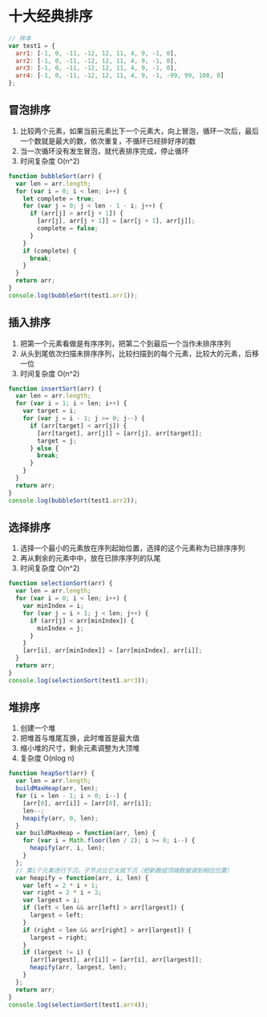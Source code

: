 # 十大经典排序

```js
// 样本
var test1 = {
  arr1: [-1, 0, -11, -12, 12, 11, 4, 9, -1, 0],
  arr2: [-1, 0, -11, -12, 12, 11, 4, 9, -1, 0],
  arr3: [-1, 0, -11, -12, 12, 11, 4, 9, -1, 0],
  arr4: [-1, 0, -11, -12, 12, 11, 4, 9, -1, -99, 99, 100, 0]
};
```

## 冒泡排序

1. 比较两个元素，如果当前元素比下一个元素大，向上冒泡，循环一次后，最后一个数就是最大的数，依次重复，不循环已经排好序的数
2. 当一次循环没有发生冒泡，就代表排序完成，停止循环
3. 时间复杂度 O(n^2)

```js
function bubbleSort(arr) {
  var len = arr.length;
  for (var i = 0; i < len; i++) {
    let complete = true;
    for (var j = 0; j < len - 1 - i; j++) {
      if (arr[j] > arr[j + 1]) {
        [arr[j], arr[j + 1]] = [arr[j + 1], arr[j]];
        complete = false;
      }
    }
    if (complete) {
      break;
    }
  }
  return arr;
}
console.log(bubbleSort(test1.arr1));
```

## 插入排序

1. 把第一个元素看做是有序序列，把第二个到最后一个当作未排序序列
2. 从头到尾依次扫描未排序序列，比较扫描到的每个元素，比较大的元素，后移一位
3. 时间复杂度 O(n^2)

```js
function insertSort(arr) {
  var len = arr.length;
  for (var i = 1; i < len; i++) {
    var target = i;
    for (var j = i - 1; j >= 0; j--) {
      if (arr[target] < arr[j]) {
        [arr[target], arr[j]] = [arr[j], arr[target]];
        target = j;
      } else {
        break;
      }
    }
  }
  return arr;
}
console.log(bubbleSort(test1.arr2));
```

## 选择排序

1. 选择一个最小的元素放在序列起始位置，选择的这个元素称为已排序序列
2. 再从剩余的元素中中，放在已排序序列的队尾
3. 时间复杂度 O(n^2)

```js
function selectionSort(arr) {
  var len = arr.length;
  for (var i = 0; i < len; i++) {
    var minIndex = i;
    for (var j = i + 1; j < len; j++) {
      if (arr[j] < arr[minIndex]) {
        minIndex = j;
      }
    }
    [arr[i], arr[minIndex]] = [arr[minIndex], arr[i]];
  }
  return arr;
}
console.log(selectionSort(test1.arr3));
```

## 堆排序

1. 创建一个堆
2. 把堆首与堆尾互换，此时堆首是最大值
3. 缩小堆的尺寸，剩余元素调整为大顶堆
4. 复杂度 O(nlog n)

```js
function heapSort(arr) {
  var len = arr.length;
  buildMaxHeap(arr, len);
  for (i = len - 1; i > 0; i--) {
    [arr[0], arr[i]] = [arr[0], arr[i]];
    len--;
    heapify(arr, 0, len);
  }
  var buildMaxHeap = function(arr, len) {
    for (var i = Math.floor(len / 2); i >= 0; i--) {
      heapify(arr, i, len);
    }
  };
  // 第i个元素进行下沉，子节点比它大就下沉（把新数组顶端数据调到相应位置）
  var heapify = function(arr, i, len) {
    var left = 2 * i + 1;
    var right = 2 * i + 2;
    var largest = i;
    if (left < len && arr[left] > arr[largest]) {
      largest = left;
    }
    if (right < len && arr[right] > arr[largest]) {
      largest = right;
    }
    if (largest != i) {
      [arr[largest], arr[i]] = [arr[i], arr[largest]];
      heapify(arr, largest, len);
    }
  };
  return arr;
}
console.log(selectionSort(test1.arr4));
```
